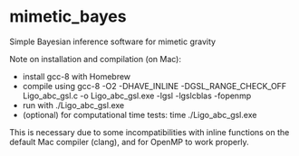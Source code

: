 # mimetic_bayes

Simple Bayesian inference software for mimetic gravity

Note on installation and compilation (on Mac):
- install gcc-8 with Homebrew
- compile using gcc-8 -O2 -DHAVE_INLINE -DGSL_RANGE_CHECK_OFF Ligo_abc_gsl.c -o Ligo_abc_gsl.exe -lgsl -lgslcblas -fopenmp
- run with ./Ligo_abc_gsl.exe
- (optional) for computational time tests: time ./Ligo_abc_gsl.exe

This is necessary due to some incompatibilities with inline functions on the default Mac compiler (clang), and for OpenMP to work properly.
